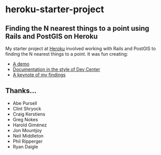 # heroku-starter-project

## Finding the N nearest things to a point using Rails and PostGIS on Heroku

My starter project at [Heroku](http://www.heroku.com) involved working with
Rails and PostGIS to finding the N nearest things to a point. It was fun
creating:

* [A demo](http://heroku-starter-project.herokuapp.com/near)
* [Documentation in the style of Dev Center](http://heroku-starter-project.herokuapp.com/pages/dev-center-article)
* [A keynote of my findings](http://heroku-starter-project.herokuapp.com/keynote)

## Thanks…

* Abe Pursell
* Clint Shryock
* Craig Kerstiens
* Greg Nokes
* Harold Giménez
* Jon Mountjoy
* Neil Middleton
* Phil Ripperger
* Ryan Daigle
